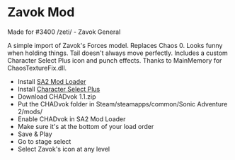 # Zavok Mod
Made for #3400 /zeti/ - Zavok General

A simple import of Zavok's Forces model. Replaces Chaos 0. Looks funny when holding things. Tail doesn't always move perfectly. Includes a custom Character Select Plus icon and punch effects. Thanks to MainMemory for ChaosTextureFix.dll.

- Install [SA2 Mod Loader](https://gamebanana.com/tools/6333)
- Install [Character Select Plus](https://gamebanana.com/guis/35023)
- Download CHADvok 1.1.zip
- Put the CHADvok folder in Steam/steamapps/common/Sonic Adventure 2/mods/
- Enable CHADvok in SA2 Mod Loader
- Make sure it's at the bottom of your load order
- Save & Play
- Go to stage select
- Select Zavok's icon at any level
